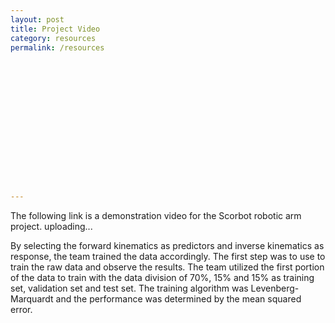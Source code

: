 ```yaml
---
layout: post
title: Project Video
category: resources
permalink: /resources
















---
```


The following link is a demonstration video for the Scorbot robotic arm project.
uploading...

By selecting the forward kinematics as predictors and inverse kinematics as response, the team trained the data accordingly. The first step was to use to train the raw data and observe the results. The team utilized the first portion of the data to train with the data division of 70%, 15% and 15% as training set, validation set and test set. The training algorithm was Levenberg-Marquardt and the performance was determined by the mean squared error.
